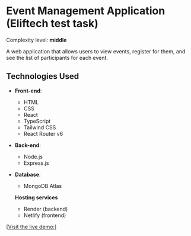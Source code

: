 # Event Management Application (Eliftech test task)

Complexity level: **middle**

A web application that allows users to view events, register for them, and see the list of participants for each event.

## Technologies Used

- **Front-end**:

  - HTML
  - CSS
  - React
  - TypeScript
  - Tailwind CSS
  - React Router v6

- **Back-end**:

  - Node.js
  - Express.js

- **Database**:

  - MongoDB Atlas

  **Hosting services**

  - Render (backend)
  - Netlify (frontend)

[[Visit the live demo:](https://event-registration-test-task.netlify.app/)]
